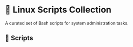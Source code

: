 # 🧰 Linux Scripts Collection

A curated set of Bash scripts for system administration tasks.

## 🔧 Scripts
